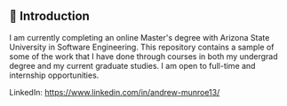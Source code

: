 ## 👋 Introduction
I am currently completing an online Master's degree with Arizona State University in Software Engineering. This repository contains a sample of some of the work that I have done through courses in both my undergrad degree and my current graduate studies. I am open to full-time and internship opportunities. 

LinkedIn: https://www.linkedin.com/in/andrew-munroe13/

<!--
**amunroe1/amunroe1** is a ✨ _special_ ✨ repository because its `README.md` (this file) appears on your GitHub profile.

Here are some ideas to get you started:

- 🔭 I’m currently working on ...
- 🌱 I’m currently learning ...
- 👯 I’m looking to collaborate on ...
- 🤔 I’m looking for help with ...
- 💬 Ask me about ...
- 📫 How to reach me: ...
- 😄 Pronouns: ...
- ⚡ Fun fact: ...
-->
